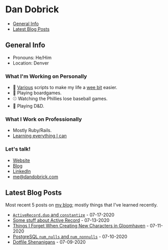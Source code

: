 # Dan Dobrick

- [General Info](#general-info)
- [Latest Blog Posts](#latest-blog-posts)

## General Info
- Pronouns: He/Him
- Location: Denver

### What I'm Working on Personally
- 📝 [Various](https://github.com/DanDobrick/dotfiles) scripts to make my life a [wee bit](https://github.com/DanDobrick/blog/blob/master/draft_scripts.thor) easier.
- 🎲 Playing boardgames.
- ⚾️ Watching the Phillies lose baseball games.
- 🦄 Playing D&D.

### What I Work on Professionally
- Mostly Ruby/Rails.
- [Learning everything I can](https://dandobrick.com/blog)

### Let's talk!
- [Website](https://dandobrick.com)
- [Blog](https://dandobrick.com/blog)
- [LinkedIn](https://www.linkedin.com/in/dandobrick/)
- [me@dandobrick.com](mailto:me@dandobrick.com)

## Latest Blog Posts
Most recent 5 posts on [my blog](https://dandobrick.com/blog); mostly things that I've learned recently.

<!-- blog starts -->
- [`ActiveRecord.dup` and `constantize`](http://dandobrick.com/blog/posts/til-small-things/) - 07-17-2020
- [Some stuff about Active Record](http://dandobrick.com/blog/posts/active-record-remove-column/) - 07-13-2020
- [Things I Forget When Creating New Characters in Gloomhaven](http://dandobrick.com/blog/posts/gloomhaven-new-character/) - 07-11-2020
- [PostgreSQL `num_nulls` and `num_nonnulls`](http://dandobrick.com/blog/posts/postgresql-null-functions/) - 07-10-2020
- [Dotfile Shenanigans](http://dandobrick.com/blog/posts/dotfile-shenanigans/) - 07-09-2020
<!-- blog ends -->
